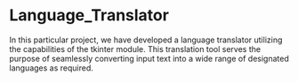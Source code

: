 # Language_Translator

In this particular project, we have developed a language translator utilizing the capabilities of the tkinter module. This translation tool serves the purpose of seamlessly converting input text into a wide range of designated languages as required.

